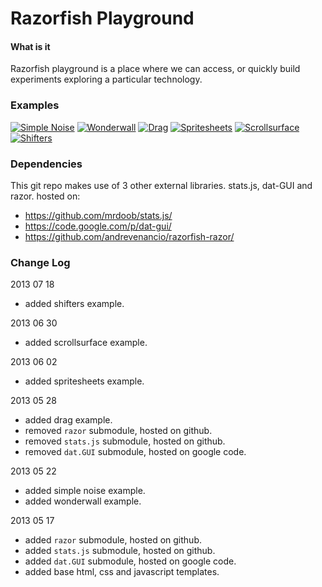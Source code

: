 Razorfish Playground
========

#### What is it ####

Razorfish playground is a place where we can access, or quickly build experiments exploring a particular technology.


### Examples ###

[![Simple Noise](http://andrevenancio.github.com/playground/noise/preview.png)](http://andrevenancio.github.com/playground/noise/simplenoise.html)
[![Wonderwall](http://andrevenancio.github.com/playground/wonderwall/preview.png)](http://andrevenancio.github.com/playground/wonderwall/wonderwall.html)
[![Drag](http://andrevenancio.github.com/playground/drag/preview.png)](http://andrevenancio.github.com/playground/drag/dragging.html)
[![Spritesheets](http://andrevenancio.github.com/playground/spritesheets/preview.png)](http://andrevenancio.github.com/playground/spritesheets/spritesheets.html)
[![Scrollsurface](http://andrevenancio.github.com/playground/scrollsurface/preview.png)](http://andrevenancio.github.com/playground/scrollsurface/scroll.html)
[![Shifters](http://andrevenancio.github.com/playground/shifters/preview.png)](http://andrevenancio.github.com/playground/shifters/shifters.html)


### Dependencies ###

This git repo makes use of 3 other external libraries. stats.js, dat-GUI and razor.
hosted on:
* https://github.com/mrdoob/stats.js/
* https://code.google.com/p/dat-gui/
* https://github.com/andrevenancio/razorfish-razor/



### Change Log ###
2013 07 18
* added shifters example.

2013 06 30
* added scrollsurface example.

2013 06 02
* added spritesheets example.

2013 05 28
* added drag example.
* removed `razor` submodule, hosted on github.
* removed `stats.js` submodule, hosted on github.
* removed `dat.GUI` submodule, hosted on google code.

2013 05 22
* added simple noise example.
* added wonderwall example.

2013 05 17
* added `razor` submodule, hosted on github.
* added `stats.js` submodule, hosted on github.
* added `dat.GUI` submodule, hosted on google code.
* added base html, css and javascript templates.
